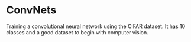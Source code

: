 # ConvNets
Training a convolutional neural network using the CIFAR dataset. It has 10 classes and a good dataset to begin with computer vision.
